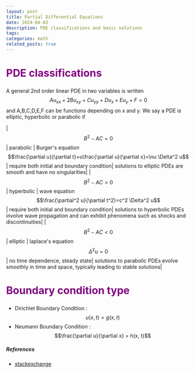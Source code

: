 ```yaml
---
layout: post
title: Partial Differential Equations
date: 2024-04-03 
description: PDE classifications and basic solutions
tags: 
categories: math
related_posts: true
---
```





<a class="anchor" id="section1"></a>
<h2 style="color:purple;font-size: 2em;">PDE classifications</h2>

A general 2nd order linear PDE in two variables is written
$$Au_{xx}+2Bu_{xy}+C u_{yy}+ Du_x +Eu_y +F=0$$
and A,B,C,D,E,F can be functions depending on x and y. We say a PDE is elliptic, hyperbolic or parabolic if 

|$$B^2-AC=0$$| parabolic |  Burger's equation $$\frac{\partial u}{\partial t}+u\frac{\partial u}{\partial x}=\nu \Delta^2 u$$| require both initial and boundary condition| solutions to elliptic PDEs are smooth and have no singularities|
|$$B^2-AC>0$$| hyperbolic |  wave equation $$\frac{\partial^2 u}{\partial t^2}=c^2 \Delta^2 u$$| require both initial and boundary condition| solutions to hyperbolic PDEs involve wave propagation and can exhibit phenomena such as shocks and discontinuities|
|$$B^2-AC<0$$| elliptic |  laplace's equation $$\Delta^2 u=0$$| no time dependence, steady state| solutions to parabolic PDEs evolve smoothly in time and space, typically leading to stable solutions|

<a class="anchor" id="section2"></a>
<h2 style="color:purple;font-size: 2em;">Boundary condition type</h2>

- Dirichlet Boundary Condition : $$u(x, t) = g(x, t)$$ 
- Neumann Boundary Condition : $$\frac{\partial u}{\partial x} = h(x, t)$$ 

<!-- <a class="anchor" id="section5"></a>
<h2 style="color:purple;font-size: 2em;">5. Evaluation </h2> -->



##### References
- [stackexchange](https://math.stackexchange.com/questions/3650360/why-are-certain-pde-called-elliptic-hyperbolic-or-parabolic)
